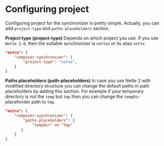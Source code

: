 # Configuring project
Configuring project for the synchronizer is pretty simple. Actually,
you can add `project-type` and `paths-placeholders` section.

**Project type (project-type)**
Depends on which project you use. If you use `Nette 2.0`, then the suitable
synchronizer is `nette2` or its alias `nette`.

````JSON
"extra": {
    "composer-synchronizer": {
        "project-type": "nette",
    }
}
````

**Paths placeholders (path-placeholders)**
In case you use Nette 2 with modified directory structure you can change the default
paths in path placeholders by adding this section.
For example if your temporary directory is not the `temp` but `tmp`
then you can change the `tempDir` placehorder path to `tmp`.

````JSON
"extra": {
    "composer-synchronizer": {
        "paths-placeholders": {
            "tempDir" => "tmp"
       }
    }
}
````